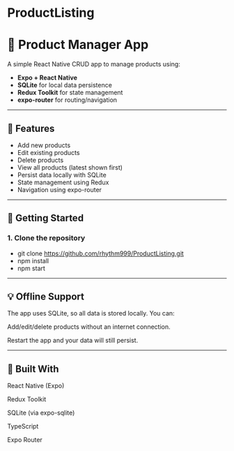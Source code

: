# ProductListing

# 📱 Product Manager App

A simple React Native CRUD app to manage products using:
- **Expo + React Native**
- **SQLite** for local data persistence
- **Redux Toolkit** for state management
- **expo-router** for routing/navigation

---

## 🚀 Features

- Add new products
- Edit existing products
- Delete products
- View all products (latest shown first)
- Persist data locally with SQLite
- State management using Redux
- Navigation using expo-router

---
## 🚀 Getting Started

### 1. Clone the repository
- git clone https://github.com/rhythm999/ProductListing.git
- npm install
- npm start

---

## 💡 Offline Support
The app uses SQLite, so all data is stored locally.
You can:

Add/edit/delete products without an internet connection.

Restart the app and your data will still persist.

---

## 🧱 Built With
React Native (Expo)

Redux Toolkit

SQLite (via expo-sqlite)

TypeScript

Expo Router
